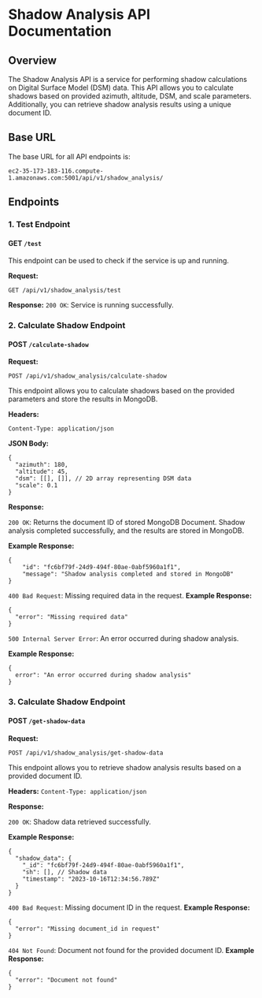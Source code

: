 # Shadow Analysis API Documentation

## Overview

The Shadow Analysis API is a service for performing shadow calculations on Digital Surface Model (DSM) data. This API allows you to calculate shadows based on provided azimuth, altitude, DSM, and scale parameters. Additionally, you can retrieve shadow analysis results using a unique document ID.

## Base URL

The base URL for all API endpoints is:

`ec2-35-173-183-116.compute-1.amazonaws.com:5001/api/v1/shadow_analysis/`

## Endpoints

### 1. Test Endpoint

#### GET `/test`

This endpoint can be used to check if the service is up and running.

**Request:**

```http
GET /api/v1/shadow_analysis/test
```

**Response:**
`200 OK`: Service is running successfully.

### 2. Calculate Shadow Endpoint
#### POST `/calculate-shadow`
**Request:**
```http
POST /api/v1/shadow_analysis/calculate-shadow
```
This endpoint allows you to calculate shadows based on the provided parameters and store the results in MongoDB.

**Headers:**

`Content-Type: application/json`

**JSON Body:**
```
{
  "azimuth": 180,
  "altitude": 45,
  "dsm": [[], []], // 2D array representing DSM data
  "scale": 0.1
}
```
**Response:**

`200 OK`: Returns the document ID of stored MongoDB Document. Shadow analysis completed successfully, and the results are stored in MongoDB.

**Example Response:**
```
{
    "id": "fc6bf79f-24d9-494f-80ae-0abf5960a1f1",
    "message": "Shadow analysis completed and stored in MongoDB"
}
```

`400 Bad Request`: Missing required data in the request.
**Example Response:**
```
{
  "error": "Missing required data"
}
```

`500 Internal Server Error`: An error occurred during shadow analysis.

**Example Response:**
```
{
  error": "An error occurred during shadow analysis"
}
```

### 3. Calculate Shadow Endpoint
#### POST `/get-shadow-data`
**Request:**
```http
POST /api/v1/shadow_analysis/get-shadow-data
```
This endpoint allows you to retrieve shadow analysis results based on a provided document ID.

**Headers:**
`Content-Type: application/json`

**Response:**

`200 OK`: Shadow data retrieved successfully.

**Example Response:**
```
{
  "shadow_data": {
    "_id": "fc6bf79f-24d9-494f-80ae-0abf5960a1f1",
    "sh": [], // Shadow data
    "timestamp": "2023-10-16T12:34:56.789Z"
  }
}
```

`400 Bad Request`: Missing document ID in the request.
**Example Response:**
```
{
  "error": "Missing document_id in request"
}
```

`404 Not Found`: Document not found for the provided document ID.
**Example Response:**
```
{
  "error": "Document not found"
}
```